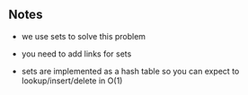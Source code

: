 ## Notes
- we use sets to solve this problem 
- you need to add links for sets

- sets are implemented as a hash table so you can expect to lookup/insert/delete in O(1)